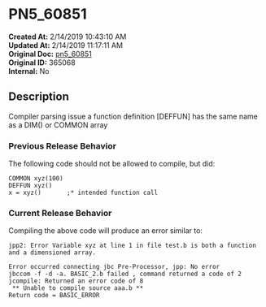 # PN5_60851

**Created At:** 2/14/2019 10:43:10 AM  
**Updated At:** 2/14/2019 11:17:11 AM  
**Original Doc:** [pn5_60851](https://docs.jbase.com/release-notes/pn5_60851)  
**Original ID:** 365068  
**Internal:** No  

## Description

Compiler parsing issue a function definition [DEFFUN] has the same name as a DIM() or COMMON array

### Previous Release Behavior

The following code should not be allowed to compile, but did:

```
COMMON xyz(100)
DEFFUN xyz()
x = xyz()       ;* intended function call
```

### Current Release Behavior

Compiling the above code will produce an error similar to:

```
jpp2: Error Variable xyz at line 1 in file test.b is both a function and a dimensioned array.

Error occurred connecting jbc Pre-Processor, jpp: No error
jbccom -f -d -a. BASIC_2.b failed , command returned a code of 2
jcompile: Returned an error code of 8
 ** Unable to compile source aaa.b **
Return code = BASIC_ERROR
```
